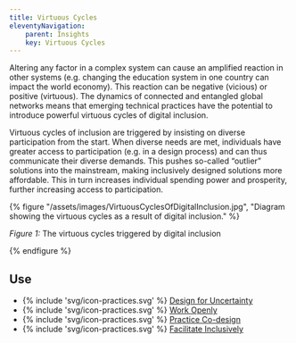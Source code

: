 ```yaml
---
title: Virtuous Cycles
eleventyNavigation:
    parent: Insights
    key: Virtuous Cycles
---
```


Altering any factor in a complex system can cause an amplified reaction in other systems (e.g. changing the education
system in one country can impact the world economy). This reaction can be negative (vicious) or positive (virtuous). The
dynamics of connected and entangled global networks means that emerging technical practices have the potential to
introduce powerful virtuous cycles of digital inclusion.

Virtuous cycles of inclusion are triggered by insisting on diverse participation from the start. When diverse needs are
met, individuals have greater access to participation (e.g. in a design process) and can thus communicate their diverse
demands. This pushes so-called “outlier” solutions into the mainstream, making inclusively designed solutions more
affordable. This in turn increases individual spending power and prosperity, further increasing access to participation.

{% figure "/assets/images/VirtuousCyclesOfDigitalInclusion.jpg",
"Diagram showing the virtuous cycles as a result of digital inclusion." %}

*Figure 1:* The virtuous cycles triggered by digital inclusion

{% endfigure %}

## Use

* {% include 'svg/icon-practices.svg' %} [Design for Uncertainty](../../practices/design-for-uncertainty/)
* {% include 'svg/icon-practices.svg' %} [Work Openly](../../practices/work-openly/)
* {% include 'svg/icon-practices.svg' %} [Practice Co-design](../../practices/practice-co-design/)
* {% include 'svg/icon-practices.svg' %} [Facilitate Inclusively](../../practices/facilitate-inclusively/)
